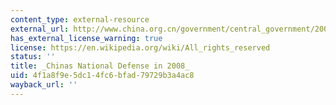 ```yaml
---
content_type: external-resource
external_url: http://www.china.org.cn/government/central_government/2009-01/20/content_17155577.htm
has_external_license_warning: true
license: https://en.wikipedia.org/wiki/All_rights_reserved
status: ''
title: _Chinas National Defense in 2008_
uid: 4f1a8f9e-5dc1-4fc6-bfad-79729b3a4ac8
wayback_url: ''
---
```

